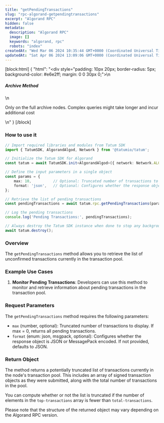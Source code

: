 ```yaml
---
title: "getPendingTransactions"
slug: "rpc-algorand-getpendingtransactions"
excerpt: "Algorand RPC"
hidden: false
metadata: 
  description: "Algorand RPC"
  image: []
  keywords: "algorand, rpc"
  robots: "index"
createdAt: "Wed Mar 06 2024 10:35:44 GMT+0000 (Coordinated Universal Time)"
updatedAt: "Sat Apr 06 2024 13:09:06 GMT+0000 (Coordinated Universal Time)"
---
```

[block:html]
{
  "html": "<div style=\"padding: 10px 20px; border-radius: 5px; background-color: #e6e2ff; margin: 0 0 30px 0;\">\n  <h5>Archive Method</h5>\n  <p>Only on the full archive nodes. Complex queries might take longer and incur additional cost</p>\n</div>"
}
[/block]


### How to use it

```typescript
// Import required libraries and modules from Tatum SDK
import { TatumSDK, AlgorandAlgod, Network } from '@tatumio/tatum';

// Initialize the Tatum SDK for Algorand
const tatum = await TatumSDK.init<AlgorandAlgod>({ network: Network.ALGORAND_ALGOD });

// Define the input parameters in a single object
const params = {
    max: 10,          // Optional: Truncated number of transactions to display. If max=0, returns all pending txns (number).
    format: 'json',   // Optional: Configures whether the response object is JSON or MessagePack encoded (enum: json, msgpack).
};

// Retrieve the list of pending transactions
const pendingTransactions = await tatum.rpc.getPendingTransactions(params);

// Log the pending transactions
console.log('Pending Transactions:', pendingTransactions);

// Always destroy the Tatum SDK instance when done to stop any background processes
await tatum.destroy();
```

### Overview

The `getPendingTransactions` method allows you to retrieve the list of unconfirmed transactions currently in the transaction pool.

### Example Use Cases

1. **Monitor Pending Transactions**: Developers can use this method to monitor and retrieve information about pending transactions in the transaction pool.

### Request Parameters

The `getPendingTransactions` method requires the following parameters:

- `max` (number, optional): Truncated number of transactions to display. If max = 0, returns all pending transactions.
- `format` (enum: json, msgpack, optional): Configures whether the response object is JSON or MessagePack encoded. If not provided, defaults to JSON.

### Return Object

The method returns a potentially truncated list of transactions currently in the node's transaction pool. This includes an array of signed transaction objects as they were submitted, along with the total number of transactions in the pool. 

You can compute whether or not the list is truncated if the number of elements in the `top-transactions` array is fewer than `total-transactions`. 

Please note that the structure of the returned object may vary depending on the Algorand RPC version.
